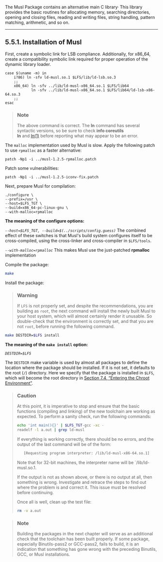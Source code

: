 The Musl Package contains an alternative main C library· This library provides the basic routines for allocating memory, searching directories, opening and closing files, reading and writing files, string handling, pattern matching, arithmetic, and so on.

---
## 5.5.1. Installation of Musl

First, create a symbolic link for LSB compliance. Additionally, for x86_64, create a compatibility symbolic link required for proper operation of the dynamic library loader.

```shell
case $(uname -m) in
    i?86) ln -sfv ld-musl.so.1 $LFS/lib/ld-lsb.so.3
    ;;
    x86_64) ln -sfv ../lib/ld-musl-x86_64.so.1 $LFS/lib64
            ln -sfv ../lib/ld-musl-x86_64.so.1 $LFS/lib64/ld-lsb-x86-64.so.3
    ;;
esac
```

> ### Note
>
> The above command is correct. The **ln** command has several syntactic versions, so be sure to check **info coreutils ln** and [ln(1)](https://man.archlinux.org/man/ln.1) before reporting what may appear to be an error.

The `malloc` implementation used by Musl is slow. Apply the following patch to use `rpmalloc` as a faster alternative:

```shell
patch -Np1 -i ../musl-1.2.5-rpmalloc.patch
```

Patch some vulnerabilities:

```shell
patch -Np1 -i ../musl-1.2.5-iconv-fix.patch
```

Next, prepare Musl for compilation:

```shell
./configure \
--prefix=/usr \
--host=$LFS_TGT \
--build=x86_64-pc-linux-gnu \
--with-malloc=rpmalloc
```

**The meaning of the configure options:**

_`--host=$LFS_TGT, --build=$(../scripts/config.guess)`_
The combined effect of these switches is that Musl's build system configures itself to be cross-compiled, using the cross-linker and cross-compiler in `$LFS/tools`.

_`--with-malloc=rpmalloc`_
This makes Musl use the just-patched **rpmalloc** implementation

Compile the package:

```sh
make
```

Install the package:
> ### Warning
>
> If `LFS` is not properly set, and despite the recommendations, you are building as `root`, the next command will install the newly built Musl to your host system, which will almost certainly render it unusable. So double-check that the environment is correctly set, and that you are not `root`, before running the following command.

```sh
make DESTDIR=$LFS install
```

**The meaning of the `make install` option:**

_`DESTDIR=$LFS`_

The `DESTDIR` make variable is used by almost all packages to define the location where the package should be installed. If it is not set, it defaults to the root (`/`) directory. Here we specify that the package is installed in `$LFS`, which will become the root directory in [Section 7.4, “Entering the Chroot Environment”](https://www.linuxfromscratch.org/lfs/view/stable-systemd/chapter07/chroot.html "7.4. Entering the Chroot Environment").

> ### Caution
>
>At this point, it is imperative to stop and ensure that the basic functions (compiling and linking) of the new toolchain are working as expected. To perform a sanity check, run the following commands:
>
> ```sh
> echo 'int main(){}' | $LFS_TGT-gcc -xc -
> readelf -l a.out | grep ld-musl
> ```
>
> If everything is working correctly, there should be no errors, and the output of the last command will be of the form:
> 
> ```sh
>    [Requesting program interpreter: /lib/ld-musl-x86-64.so.1]
> ```
> 
> Note that for 32-bit machines, the interpreter name will be `/lib/ld-musl.so.1.
> 
> If the output is not as shown above, or there is no output at all, then something is wrong. Investigate and retrace the steps to find out where the problem is and correct it. This issue must be resolved before continuing.
> 
> Once all is well, clean up the test file:
> 
> ```sh
> rm -v a.out
> ```

>### Note
>
> Building the packages in the next chapter will serve as an additional check that the toolchain has been built properly. If some package, especially Binutils-pass2 or GCC-pass2, fails to build, it is an indication that something has gone wrong with the preceding Binutils, GCC, or Musl installations.